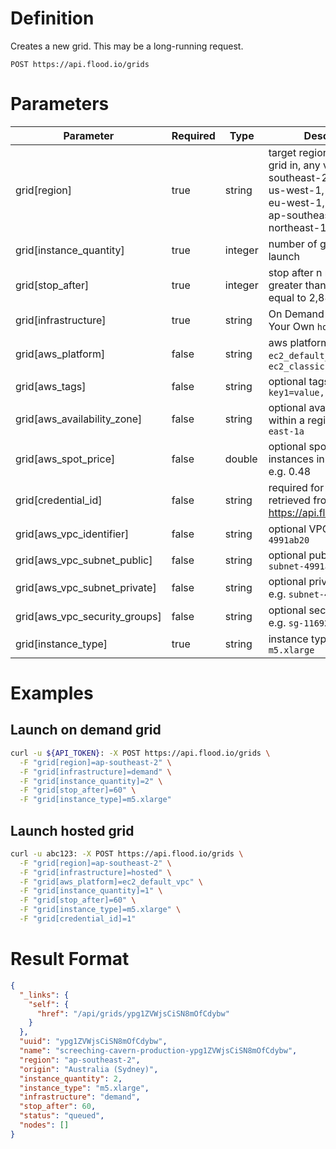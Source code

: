# Definition

Creates a new grid. This may be a long-running request.

    POST https://api.flood.io/grids

# Parameters

| Parameter | Required | Type | Description |
| --------- | -------- | ---- | ----------- |
| grid[region] | true | string |  target region to start the grid in, any value from ap-southeast-2, us-east-1, us-west-1, us-west-2, eu-west-1, eu-central-1, ap-southeast-1, ap-northeast-1, sa-east-1 |
| grid[instance_quantity] | true | integer | number of grid nodes to launch |
| grid[stop_after] | true | integer | stop after n minutes, greater than 0, less than or equal to 2,880 (48 hours) |
| grid[infrastructure] | true | string |  On Demand `demand` or Host Your Own `hosted` |
| grid[aws_platform] | false | string | aws platform to use `ec2_default_vpc`, `ec2_classic` |
| grid[aws_tags] | false | string | optional tags e.g. `key1=value, key2=value` |
| grid[aws_availability_zone] | false | string | optional availability zone within a region e.g. `us-east-1a` |
| grid[aws_spot_price] | false | double | optional spot price for instances in decimal cents e.g. 0.48 |
| grid[credential_id] | false | string | required for `hosted` grids; retrieved from GET https://api.flood.io/account |
| grid[aws_vpc_identifier] | false | string | optional VPC ID e.g. `vpc-4991ab20` |
| grid[aws_vpc_subnet_public] | false | string | optional public subnet e.g. `subnet-4991ab21` |
| grid[aws_vpc_subnet_private] | false | string | optional private subnet e.g. `subnet-4991ab22` |
| grid[aws_vpc_security_groups] | false | string | optional security groups e.g. `sg-11692834` |
| grid[instance_type] | true | string | instance type e.g. `m5.xlarge` |

# Examples

## Launch on demand grid

```sh
curl -u ${API_TOKEN}: -X POST https://api.flood.io/grids \
  -F "grid[region]=ap-southeast-2" \
  -F "grid[infrastructure]=demand" \
  -F "grid[instance_quantity]=2" \
  -F "grid[stop_after]=60" \
  -F "grid[instance_type]=m5.xlarge"
```

## Launch hosted grid

```sh
curl -u abc123: -X POST https://api.flood.io/grids \
  -F "grid[region]=ap-southeast-2" \
  -F "grid[infrastructure]=hosted" \
  -F "grid[aws_platform]=ec2_default_vpc" \
  -F "grid[instance_quantity]=1" \
  -F "grid[stop_after]=60" \
  -F "grid[instance_type]=m5.xlarge" \
  -F "grid[credential_id]=1"
```

# Result Format

```json
{
  "_links": {
    "self": {
      "href": "/api/grids/ypg1ZVWjsCiSN8mOfCdybw"
    }
  },
  "uuid": "ypg1ZVWjsCiSN8mOfCdybw",
  "name": "screeching-cavern-production-ypg1ZVWjsCiSN8mOfCdybw",
  "region": "ap-southeast-2",
  "origin": "Australia (Sydney)",
  "instance_quantity": 2,
  "instance_type": "m5.xlarge",
  "infrastructure": "demand",
  "stop_after": 60,
  "status": "queued",
  "nodes": []
}
```
